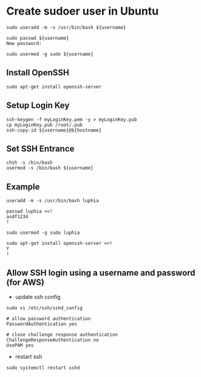 # Create sudoer user in Ubuntu
```shell
sudo useradd -m -s /usr/bin/bash ${username}
```
```shell
sudo passwd ${username}
New password:
```
```shell
sudo usermod -g sudo ${username}
```

## Install OpenSSH
```shell
sudo apt-get install openssh-server
```

## Setup Login Key
```shell
ssh-keygen -f myLoginKey.pem -y > myLoginKey.pub
cp myLoginKey.pub /root/.pub
ssh-copy-id ${username}@${hostname}
```

## Set SSH Entrance
```shell
chsh -s /bin/bash
usermod -s /bin/bash ${username}
```

## Example
```shell
useradd -m -s /usr/bin/bash luphia
```
```shell
passwd luphia <<!
asdf1234
!
```
```shell
sudo usermod -g sudo luphia
```
```shell
sudo apt-get install openssh-server <<!
Y
!
```

## Allow SSH login using a username and password (for AWS)
- update ssh config
```shell
sudo vi /etc/ssh/sshd_config
```
```shell
# allow password authentication
PasswordAuthentication yes

# close challenge response authentication
ChallengeResponseAuthentication no
UsePAM yes
```
- restart ssh
```shell
sudo systemctl restart sshd
```
